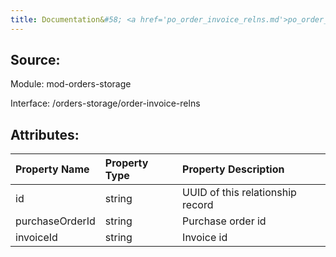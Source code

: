 ```yaml
---
title: Documentation&#58; <a href='po_order_invoice_relns.md'>po_order_invoice_relns</a>
---
```

## Source:

Module: mod-orders-storage

Interface: /orders-storage/order-invoice-relns

## Attributes:

| Property Name   | Property Type   | Property Description             |
|:----------------|:----------------|:---------------------------------|
| id              | string          | UUID of this relationship record |
| purchaseOrderId | string          | Purchase order id                |
| invoiceId       | string          | Invoice id                       |

